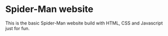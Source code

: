 
# Spider-Man website 

This is the basic Spider-Man website build with HTML, CSS and Javascript just for fun.


